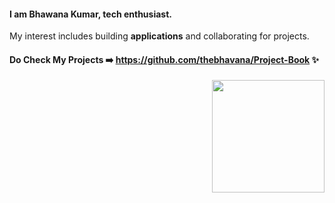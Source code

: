 #### I am Bhawana Kumar, tech enthusiast. 

My interest includes building **applications** and collaborating for projects.

#### Do Check My Projects ➡️ https://github.com/thebhavana/Project-Book ✨

<img align="right" src="https://c.tenor.com/Bpv9wTLKMskAAAAM/computer-nerds.gif" height="180px" style="max-width:100%;">





